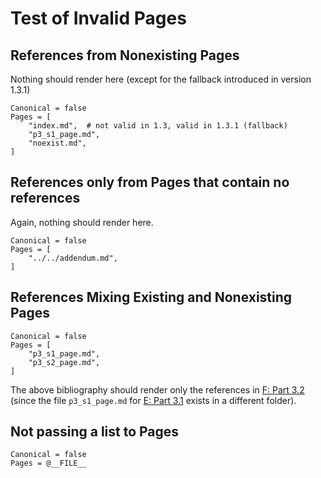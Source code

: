 # Test of Invalid Pages

## References from Nonexisting Pages

Nothing should render here (except for the fallback introduced in version 1.3.1)

```@bibliography
Canonical = false
Pages = [
    "index.md",  # not valid in 1.3, valid in 1.3.1 (fallback)
    "p3_s1_page.md",
    "noexist.md",
]
```

## References only from Pages that contain no references

Again, nothing should render here.

```@bibliography
Canonical = false
Pages = [
    "../../addendum.md",
]
```

## References Mixing Existing and Nonexisting Pages

```@bibliography
Canonical = false
Pages = [
    "p3_s1_page.md",
    "p3_s2_page.md",
]
```

The above bibliography should render only the references in [F: Part 3.2](@ref) (since the file `p3_s1_page.md` for [E: Part 3.1](@ref) exists in a different folder).

## Not passing a list to Pages

```@bibliography
Canonical = false
Pages = @__FILE__
```


